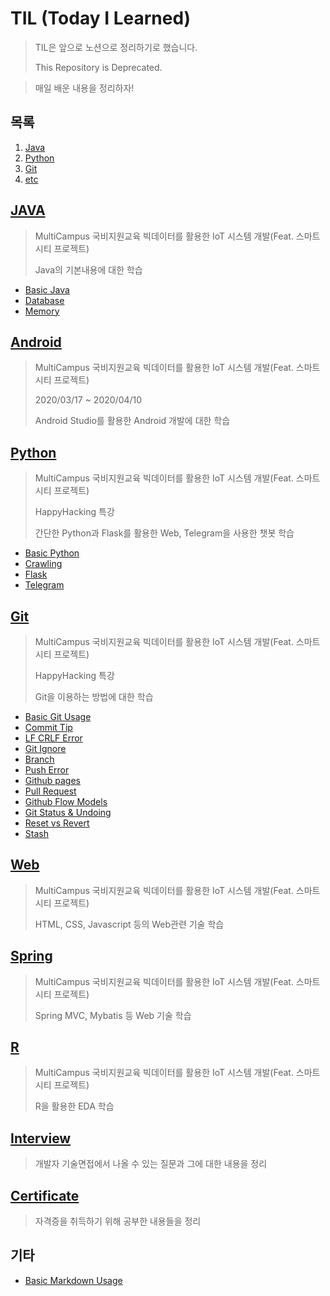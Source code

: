 # TIL (Today I Learned)

> TIL은 앞으로 노션으로 정리하기로 했습니다.
>
> This Repository is Deprecated.

> 매일 배운 내용을 정리하자!

## 목록

1. [Java](#java)
2. [Python](#python)
3. [Git](#git)
4. [etc](#기타)

## [JAVA](./Java)

> MultiCampus 국비지원교육 빅데이터를 활용한 IoT 시스템 개발(Feat. 스마트시티 프로젝트)
>
> Java의 기본내용에 대한 학습

* [Basic Java](./Java/Basic_Java)
* [Database](./Java/DataBase)
* [Memory](./Java/Memory.md)

## [Android](Android)

> MultiCampus 국비지원교육 빅데이터를 활용한 IoT 시스템 개발(Feat. 스마트시티 프로젝트)
>
> 2020/03/17 ~ 2020/04/10
>
> Android Studio를 활용한 Android 개발에 대한 학습

## [Python](./Python)

> MultiCampus 국비지원교육 빅데이터를 활용한 IoT 시스템 개발(Feat. 스마트시티 프로젝트)
>
> HappyHacking 특강
>
> 간단한 Python과 Flask를 활용한 Web, Telegram을 사용한 챗봇 학습

* [Basic Python](./Python/Python_Chatbot/Basic)
* [Crawling](./Python/Python_Chatbot/Crawling)
* [Flask](./Python/Python_Chatbot/Flask_examples)
* [Telegram](./Python/Python_Chatbot/Telegram)

## [Git](./Git)

> MultiCampus 국비지원교육 빅데이터를 활용한 IoT 시스템 개발(Feat. 스마트시티 프로젝트)
>
> HappyHacking 특강
>
> Git을 이용하는 방법에 대한 학습

* [Basic Git Usage](./Git/Git.md)
* [Commit Tip](./Git/Commit_Tip.md)
* [LF CRLF Error](./Git/LF_CRLF_Error.md)
* [Git Ignore](./Git/gitignore.md)
* [Branch](./Git/Branch.md)
* [Push Error](./Git/Push_Error.md)
* [Github pages](./Git/Github_Pages.md)
* [Pull Request](./Git/Pull_Request.md)
* [Github Flow Models](./Git/Github_Flow_Models.md)
* [Git Status & Undoing](./Git/Git_Status_and_Undoing.md)
* [Reset vs Revert](./Git/Reset_vs_Revert.md)
* [Stash](./Git/Stash.md)

## [Web](./Web)

> MultiCampus 국비지원교육 빅데이터를 활용한 IoT 시스템 개발(Feat. 스마트시티 프로젝트)
>
> HTML, CSS, Javascript 등의 Web관련 기술 학습

## [Spring](./Spring)

> MultiCampus 국비지원교육 빅데이터를 활용한 IoT 시스템 개발(Feat. 스마트시티 프로젝트)
>
> Spring MVC, Mybatis 등 Web 기술 학습

## [R](R)

> MultiCampus 국비지원교육 빅데이터를 활용한 IoT 시스템 개발(Feat. 스마트시티 프로젝트)
>
> R을 활용한 EDA 학습

## [Interview](Interview)

> 개발자 기술면접에서 나올 수 있는 질문과 그에 대한 내용을 정리

## [Certificate](Certificate)

> 자격증을 취득하기 위해 공부한 내용들을 정리

## 기타

* [Basic Markdown Usage](./Markdown/markdown.md)